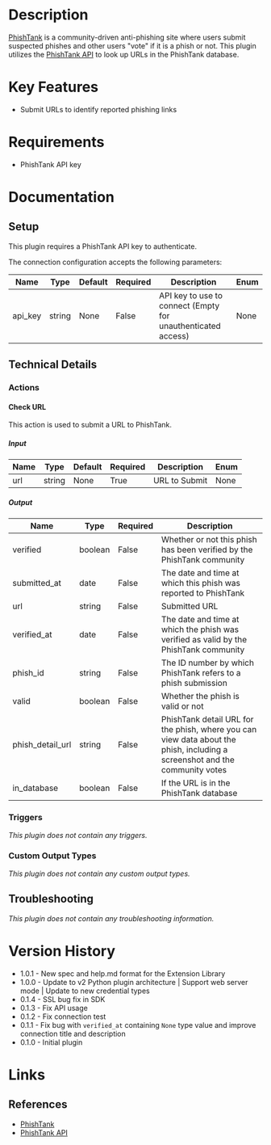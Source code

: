 # Description

[PhishTank](https://www.phishtank.com/) is a community-driven anti-phishing site where users submit suspected phishes and other users "vote" if it is a phish or not. This plugin utilizes the [PhishTank API](https://www.phishtank.com/api_info.php) to look up URLs in the PhishTank database.

# Key Features

* Submit URLs to identify reported phishing links

# Requirements

* PhishTank API key

# Documentation

## Setup

This plugin requires a PhishTank API key to authenticate.

The connection configuration accepts the following parameters:

|Name|Type|Default|Required|Description|Enum|
|----|----|-------|--------|-----------|----|
|api_key|string|None|False|API key to use to connect (Empty for unauthenticated access)|None|

## Technical Details

### Actions

#### Check URL

This action is used to submit a URL to PhishTank.

##### Input

|Name|Type|Default|Required|Description|Enum|
|----|----|-------|--------|-----------|----|
|url|string|None|True|URL to Submit|None|

##### Output

|Name|Type|Required|Description|
|----|----|--------|-----------|
|verified|boolean|False|Whether or not this phish has been verified by the PhishTank community|
|submitted_at|date|False|The date and time at which this phish was reported to PhishTank|
|url|string|False|Submitted URL|
|verified_at|date|False|The date and time at which the phish was verified as valid by the PhishTank community|
|phish_id|string|False|The ID number by which PhishTank refers to a phish submission|
|valid|boolean|False|Whether the phish is valid or not|
|phish_detail_url|string|False|PhishTank detail URL for the phish, where you can view data about the phish, including a screenshot and the community votes|
|in_database|boolean|False|If the URL is in the PhishTank database|

### Triggers

_This plugin does not contain any triggers._

### Custom Output Types

_This plugin does not contain any custom output types._

## Troubleshooting

_This plugin does not contain any troubleshooting information._

# Version History

* 1.0.1 - New spec and help.md format for the Extension Library
* 1.0.0 - Update to v2 Python plugin architecture | Support web server mode | Update to new credential types
* 0.1.4 - SSL bug fix in SDK
* 0.1.3 - Fix API usage
* 0.1.2 - Fix connection test
* 0.1.1 - Fix bug with `verified_at` containing `None` type value and improve connection title and description
* 0.1.0 - Initial plugin

# Links

## References

* [PhishTank](https://www.phishtank.com/)
* [PhishTank API](https://www.phishtank.com/api_info.php)
